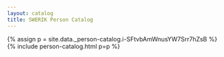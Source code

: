 ```yaml
---
layout: catalog
title: SWERIK Person Catalog
---
```

{% assign p = site.data._person-catalog.i-SFtvbAmWnusYW7Srr7hZsB %}
{% include person-catalog.html p=p %}

